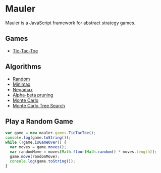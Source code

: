 Mauler
======

Mauler is a JavaScript framework for abstract strategy games.

Games
-----

- [Tic-Tac-Toe](src/games/tic-tac-toe/tic-tac-toe.js)

Algorithms
----------

- [Random](src/players/random.js)
- [Minimax](src/players/minimax.js)
- [Negamax](src/players/negamax.js)
- [Alpha-beta pruning](src/players/alpha-beta.js)
- [Monte Carlo](src/players/monte-carlo.js)
- [Monte Carlo Tree Search](src/players/mcts.js)

Play a Random Game
------------------

```js
var game = new mauler.games.TicTacToe();
console.log(game.toString());
while (!game.isGameOver() {
  var moves = game.moves();
  var randomMove = moves[Math.floor(Math.random() * moves.length)];
  game.move(randomMove);
  console.log(game.toString());
}
```
